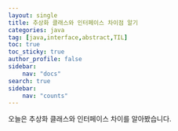 ```yaml
---
layout: single
title: 추상화 클래스와 인터페이스 차이점 알기
categories: java
tag: [java,interface,abstract,TIL]
toc: true
toc_sticky: true
author_profile: false
sidebar:
    nav: "docs"
search: true
sidebar:
    nav: "counts"
---
```



오늘은 추상화 클래스와 인터페이스 차이를 알아봤습니다.